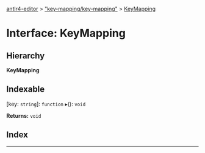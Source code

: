 [antlr4-editor](../README.md) > ["key-mapping/key-mapping"](../modules/_key_mapping_key_mapping_.md) > [KeyMapping](../interfaces/_key_mapping_key_mapping_.keymapping.md)

# Interface: KeyMapping

## Hierarchy

**KeyMapping**

## Indexable

\[key: `string`\]:&nbsp;`function`
▸(): `void`

**Returns:** `void`

## Index

---


